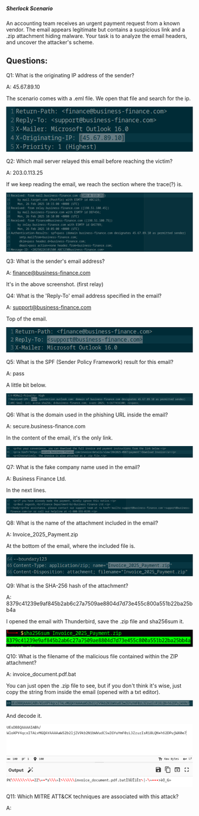 
##### Sherlock Scenario

An accounting team receives an urgent payment request from a known vendor. The email appears legitimate but contains a suspicious link and a .zip attachment hiding malware. Your task is to analyze the email headers, and uncover the attacker's scheme.


## Questions: 

Q1: What is the originating IP address of the sender?

A: 45.67.89.10

The scenario comes with a .eml file.
We open that file and search for the ip.

![](../../Img/Pasted%20image%2020250930230613.png)

Q2: Which mail server relayed this email before reaching the victim?

A: 203.0.113.25

If we keep reading the email, we reach the section where the trace(?) is.

![](../../Img/Pasted%20image%2020250930230842.png)

Q3: What is the sender's email address?

A: finance@business-finance.com

It's in the above screenshot. (first relay)

Q4: What is the 'Reply-To' email address specified in the email?

A: support@business-finance.com

Top of the email.

![](../../Img/Pasted%20image%2020250930231051.png)

Q5: What is the SPF (Sender Policy Framework) result for this email?

A: pass

A little bit below.

![](../../Img/Pasted%20image%2020250930231137.png)

Q6: What is the domain used in the phishing URL inside the email?

A: secure.business-finance.com

In the content of the email, it's the only link.

![](../../Img/Pasted%20image%2020250930231332.png)

Q7: What is the fake company name used in the email?

A: Business Finance Ltd.

In the next lines.

![](../../Img/Pasted%20image%2020250930231425.png)

Q8: What is the name of the attachment included in the email?

A: Invoice_2025_Payment.zip

At the bottom of the email, where the included file is.

![](../../Img/Pasted%20image%2020250930231525.png)

Q9: What is the SHA-256 hash of the attachment?

A: 8379c41239e9af845b2ab6c27a7509ae8804d7d73e455c800a551b22ba25bb4a

I opened the email with Thunderbird, save the .zip file and sha256sum it.

![](../../Img/Pasted%20image%2020250930232910.png)

Q10: What is the filename of the malicious file contained within the ZIP attachment?

A: invoice_document.pdf.bat

You can just open the .zip file to see, but if you don't think it's wise, just copy the string from inside the email (opened with a txt editor).

![](../../Img/Pasted%20image%2020250930233146.png)

And decode it.

![](../../Img/Pasted%20image%2020250930233205.png)

Q11: Which MITRE ATT&CK techniques are associated with this attack?

A: 
